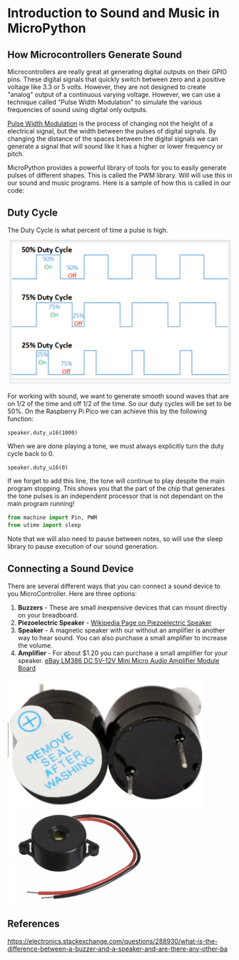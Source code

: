 # Introduction to Sound and Music in MicroPython

## How Microcontrollers Generate Sound

Microcontrollers are really great at generating digital outputs on their GPIO pins.  These digital signals that quickly switch between zero and a positive voltage like 3.3 or 5 volts.  However, they are not designed to create "analog" output of a continuous varying voltage.  However, we can use a technique called "Pulse Width Modulation" to simulate the various frequencies of sound using digital only outputs.

[Pulse Width Modulation](https://en.wikipedia.org/wiki/Pulse-width_modulation) is the process of changing not the height of a electrical signal, but the width between the pulses of digital signals.  By changing the distance of the spaces between the digital signals we can generate a signal that will sound like it has a higher or lower frequency or pitch.

MicroPython provides a powerful library of tools for you to easily generate pulses of different shapes.  This is called the PWM library.  Will will use this in our sound and music programs.  Here is a sample of how this is called in our code:

## Duty Cycle
The Duty Cycle is what percent of time a pulse is high.

![Duty Cycle](../img/duty-cycle.png)

For working with sound, we want to generate smooth sound waves that are on 1/2 of the time and off 1/2 of the time.  So our duty cycles will be set to be 50%.  On the Raspberry Pi Pico we can achieve this by the following function:

```
speaker.duty_u16(1000)
```

When we are done playing a tone, we must always explicitly turn the duty cycle back to 0.

```
speaker.duty_u16(0)
```

If we forget to add this line, the tone will continue to play despite the main program stopping.  This shows you that the part of the chip that generates the tone pulses is an independent processor that is not dependant on the main program running!

```py
from machine import Pin, PWM
from utime import sleep
```

Note that we will also need to pause between notes, so will use the sleep library to pause execution of our sound generation.

## Connecting a Sound Device

There are several different ways that you can connect a sound device to you MicroController.  Here are three options:

1. **Buzzers** - These are small inexpensive devices that can mount directly on your breadboard.
2. **Piezoelectric Speaker** - [Wikipedia Page on Piezoelectric Speaker](https://en.wikipedia.org/wiki/Piezoelectric_speaker)
2. **Speaker** - A magnetic speaker with our without an amplifier is another way to hear sound.  You can also purchase a small amplifier to increase the volume.
4. **Amplifier** - For about $1.20 you can purchase a small amplifier for your speaker. [eBay LM386 DC 5V-12V Mini Micro Audio Amplifier Module Board](https://www.ebay.com/itm/LM386-DC-5V-12V-Mini-Micro-Audio-Amplifier-Module-Board-Mono-AMP-ModuleEP-I/133596864305)

![](../img/magnetic-buzzer.png)
![](../img/piezo-buzzer.png)

## References

https://electronics.stackexchange.com/questions/288930/what-is-the-difference-between-a-buzzer-and-a-speaker-and-are-there-any-other-ba